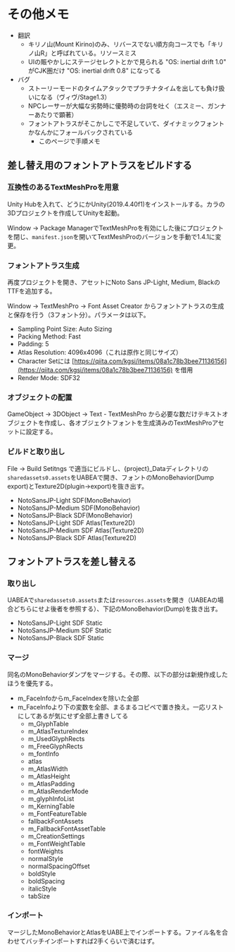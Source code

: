 # その他メモ

* 翻訳
  * キリノ山(Mount Kirino)のみ、リバースでない順方向コースでも「キリノ山R」と呼ばれている。リソースミス
  * UIの賑やかしにステージセレクトとかで見られる "OS: inertial drift 1.0" がCJK圏だけ "OS: inertial drift 0.8" になってる
* バグ
  * ストーリーモードのタイムアタックでプラチナタイムを出しても負け扱いになる（ヴィヴ/Stage1.3）
  * NPCレーサーが大幅な劣勢時に優勢時の台詞を吐く（エスミー、ガンナーあたりで顕著）
  * フォントアトラスがそこかしこで不足していて、ダイナミックフォントかなんかにフォールバックされている
    * このページで手順メモ

## 差し替え用のフォントアトラスをビルドする

### 互換性のあるTextMeshProを用意

Unity Hubを入れて、どうにかUnity(2019.4.40f1)をインストールする。カラの3Dプロジェクトを作成してUnityを起動。

Window → Package ManagerでTextMeshProを有効にした後にプロジェクトを閉じ、`manifest.json`を開いてTextMeshProのバージョンを手動で1.4.1に変更。

### フォントアトラス生成

再度プロジェクトを開き、アセットにNoto Sans JP-Light, Medium, BlackのTTFを追加する。

Window → TextMeshPro → Font Asset Creator からフォントアトラスの生成と保存を行う（3フォント分）。パラメータは以下。

* Sampling Point Size: Auto Sizing
* Packing Method: Fast
* Padding: 5
* Atlas Resolution: 4096x4096（これは原作と同じサイズ）
* Character Setには [https://qiita.com/kgsi/items/08a1c78b3bee71136156](https://qiita.com/kgsi/items/08a1c78b3bee71136156) を借用
* Render Mode: SDF32

### オブジェクトの配置

GameObject → 3DObject → Text - TextMeshPro から必要な数だけテキストオブジェクトを作成し、各オブジェクトフォントを生成済みのTextMeshProアセットに設定する。

### ビルドと取り出し

File → Build Setitngs で適当にビルドし、{project}\_Dataディレクトリの`sharedassets0.assets`をUABEAで開き、フォントのMonoBehavior(Dump export)とTexture2D(plugin→export)を抜き出す。

* NotoSansJP-Light SDF(MonoBehavior)
* NotoSansJP-Medium SDF(MonoBehavior)
* NotoSansJP-Black SDF(MonoBehavior)
* NotoSansJP-Light SDF Atlas(Texture2D)
* NotoSansJP-Medium SDF Atlas(Texture2D)
* NotoSansJP-Black SDF Atlas(Texture2D)

## フォントアトラスを差し替える

### 取り出し

UABEAで`sharedassets0.assets`または`resources.assets`を開き（UABEAの場合どちらにせよ後者を参照する）、下記のMonoBehavior(Dump)を抜き出す。

* NotoSansJP-Light SDF Static
* NotoSansJP-Medium SDF Static
* NotoSansJP-Black SDF Static

### マージ

同名のMonoBehaviorダンプをマージする。その際、以下の部分は新規作成したほうを優先する。

* m\_FaceInfoからm\_FaceIndexを除いた全部
* m\_FaceInfoより下の変数を全部、まるまるコピペで置き換え。一応リストにしてあるが気にせず全部上書きしてる
  * m\_GlyphTable
  * m\_AtlasTextureIndex
  * m\_UsedGlyphRects
  * m\_FreeGlyphRects
  * m\_fontInfo
  * atlas
  * m\_AtlasWidth
  * m\_AtlasHeight
  * m\_AtlasPadding
  * m\_AtlasRenderMode
  * m\_glyphInfoList
  * m\_KerningTable
  * m\_FontFeatureTable
  * fallbackFontAssets
  * m\_FallbackFontAssetTable
  * m\_CreationSettings
  * m\_FontWeightTable
  * fontWeights
  * normalStyle
  * normalSpacingOffset
  * boldStyle
  * boldSpacing
  * italicStyle
  * tabSize

### インポート

マージしたMonoBehaviorとAtlasをUABE上でインポートする。ファイル名を合わせてバッチインポートすれば2手くらいで済むはず。



